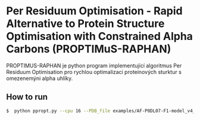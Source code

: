 # Per Residuum Optimisation - Rapid Alternative to Protein Structure Optimisation with Constrained Alpha Carbons (PROPTIMuS-RAPHAN)

PROPTIMUS-RAPHAN je python program implementující algoritmus Per Residuum Optimisation pro rychlou optimalizaci proteinových sturktur s omezenemýni alpha uhlíky. 

## How to run

```bash
$  python ppropt.py --cpu 16 --PDB_file examples/AF-P0DL07-F1-model_v4_protonated_ph7.pdb --data_dir PODL07_test --run_full_xtb_optimisation
```


